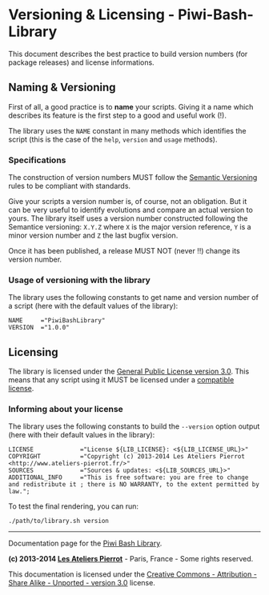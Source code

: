Versioning & Licensing - Piwi-Bash-Library
==========================================

This document describes the best practice to build version numbers (for package releases)
and license informations.


## Naming & Versioning

First of all, a good practice is to **name** your scripts. Giving it a name which describes
its feature is the first step to a good and useful work (!).

The library uses the `NAME` constant in many methods which identifies the script (this is
the case of the `help`, `version` and `usage` methods). 

### Specifications

The construction of version numbers MUST follow the [Semantic Versioning](http://semver.org/)
rules to be compliant with standards.

Give your scripts a version number is, of course, not an obligation. But it can be very
useful to identify evolutions and compare an actual version to yours. The library itself
uses a version number constructed following the Semantice versioning: `X.Y.Z` where `X`
is the major version reference, `Y` is a minor version number and `Z` the last bugfix version.

Once it has been published, a release MUST NOT (never !!) change its version number.

### Usage of versioning with the library

The library uses the following constants to get name and version number of a script (here with
the default values of the library):

	NAME     ="PiwiBashLibrary"
	VERSION  ="1.0.0"


## Licensing

The library is licensed under the [General Public License version 3.0](http://www.gnu.org/licenses/gpl-3.0.html).
This means that any script using it MUST be licensed under a [compatible license](http://www.gnu.org/licenses/quick-guide-gplv3.html).

### Informing about your license

The library uses the following constants to build the `--version` option output (here
with their default values in the library):

    LICENSE             ="License ${LIB_LICENSE}: <${LIB_LICENSE_URL}>"
    COPYRIGHT           ="Copyright (c) 2013-2014 Les Ateliers Pierrot <http://www.ateliers-pierrot.fr/>"
    SOURCES             ="Sources & updates: <${LIB_SOURCES_URL}>"
    ADDITIONAL_INFO     ="This is free software: you are free to change and redistribute it ; there is NO WARRANTY, to the extent permitted by law.";

To test the final rendering, you can run:

	./path/to/library.sh version


--------------

Documentation page for the [Piwi Bash Library](http://github.com/atelierspierrot/piwi-bash-library).

**(c) 2013-2014 [Les Ateliers Pierrot](http://www.ateliers-pierrot.fr/)** - Paris, France - Some rights reserved.

This documentation is licensed under the [Creative Commons - Attribution - Share Alike - Unported - version 3.0](http://creativecommons.org/licenses/by-sa/3.0/) license.
